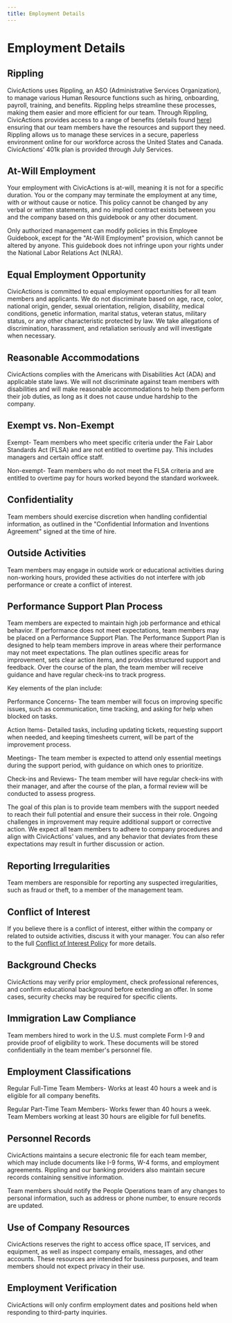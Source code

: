 ```yaml
---
title: Employment Details
---
```


# Employment Details

## Rippling 


CivicActions uses Rippling, an ASO (Administrative Services Organization), to manage various Human Resource functions such as hiring, onboarding, payroll, training, and benefits. Rippling helps streamline these processes, making them easier and more efficient for our team. Through Rippling, CivicActions provides access to a range of benefits (details found [here]( https://mybenefits.cc/civicactions/)) ensuring that our team members have the resources and support they need. Rippling allows us to manage these services in a secure, paperless environment  online  for our workforce across the United States and Canada.
CivicActions' 401k plan is provided through July Services. 


## At-Will Employment


Your employment with CivicActions is at-will, meaning it is not for a specific duration. You or the company may terminate the employment at any time, with or without cause or notice. This policy cannot be changed by any verbal or written statements, and no implied contract exists between you and the company based on this guidebook or any other document.


Only authorized management can modify policies in this Employee Guidebook, except for the "At-Will Employment" provision, which cannot be altered by anyone. This guidebook does not infringe upon your rights under the National Labor Relations Act (NLRA).


## Equal Employment Opportunity


CivicActions is committed to equal employment opportunities for all team members and applicants. We do not discriminate based on age, race, color, national origin, gender, sexual orientation, religion, disability, medical conditions, genetic information, marital status, veteran status, military status, or any other characteristic protected by law. We take allegations of discrimination, harassment, and retaliation seriously and will investigate when necessary.


## Reasonable Accommodations


CivicActions complies with the Americans with Disabilities Act (ADA) and applicable state laws. We will not discriminate against team members with disabilities and will make reasonable accommodations to help them perform their job duties, as long as it does not cause undue hardship to the company.


## Exempt vs. Non-Exempt


Exempt- Team members who meet specific criteria under the Fair Labor Standards Act (FLSA) and are not entitled to overtime pay. This includes managers and certain office staff.

Non-exempt- Team members who do not meet the FLSA criteria and are entitled to overtime pay for hours worked beyond the standard workweek.

## Confidentiality


Team members should exercise discretion when handling confidential information, as outlined in the "Confidential Information and Inventions Agreement" signed at the time of hire.


## Outside Activities


Team members may engage in outside work or educational activities during non-working hours, provided these activities do not interfere with job performance or create a conflict of interest.


## Performance Support Plan Process


Team members are expected to maintain high job performance and ethical behavior. If performance does not meet expectations, team members may be placed on a Performance Support Plan.
The Performance Support Plan is designed to help team members improve in areas where their performance may not meet expectations. The plan outlines specific areas for improvement, sets clear action items, and provides structured support and feedback. Over the course of the plan, the team member will receive guidance and have regular check-ins to track progress.


Key elements of the plan include:


Performance Concerns- The team member will focus on improving specific issues, such as communication, time tracking, and asking for help when blocked on tasks.

Action Items- Detailed tasks, including updating tickets, requesting support when needed, and keeping timesheets current, will be part of the improvement process.

Meetings- The team member is expected to attend only essential meetings during the support period, with guidance on which ones to prioritize.

Check-ins and Reviews- The team member will have regular check-ins with their manager, and after the course of the plan, a formal review will be conducted to assess progress.

The goal of this plan is to provide team members with the support needed to reach their full potential and ensure their success in their role.
Ongoing challenges in improvement may require additional support or corrective action. We expect all team members to adhere to company procedures and align with CivicActions' values, and any behavior that deviates from these expectations may result in further discussion or action.


## Reporting Irregularities


Team members are responsible for reporting any suspected irregularities, such as fraud or theft, to a member of the management team.


## Conflict of Interest


If you believe there is a conflict of interest, either within the company or related to outside activities, discuss it with your manager. You can also refer to the full [Conflict of Interest Policy](https://guidebook.civicactions.com/en/latest/company-policies/employment/us/employment/#conflict-of-interest) for more details.


## Background Checks


CivicActions may verify prior employment, check professional references, and confirm educational background before extending an offer. In some cases, security checks may be required for specific clients.


## Immigration Law Compliance


Team members hired to work in the U.S. must complete Form I-9 and provide proof of eligibility to work. These documents will be stored confidentially in the team member's personnel file.


## Employment Classifications


Regular Full-Time Team Members- Works at least 40 hours a week and is eligible for all company benefits.

Regular Part-Time Team Members- Works fewer than 40 hours a week. Team Members working at least 30 hours are eligible for full benefits.

## Personnel Records


CivicActions maintains a secure electronic file for each team member, which may include documents like I-9 forms, W-4 forms, and employment agreements. Rippling and our banking providers also maintain secure records containing sensitive information.


Team members should notify the People Operations team of any changes to personal information, such as address or phone number, to ensure records are updated.


## Use of Company Resources


CivicActions reserves the right to access office space, IT services, and equipment, as well as inspect company emails, messages, and other accounts. These resources are intended for business purposes, and team members should not expect privacy in their use.


## Employment Verification


CivicActions will only confirm employment dates and positions held when responding to third-party inquiries.
